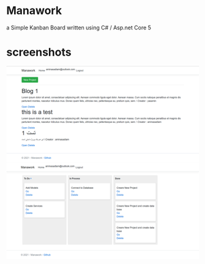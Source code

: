 # Manawork
a Simple Kanban Board written using C# / Asp.net Core 5

# screenshots
![index](https://github.com/aminasadiam/Manawork/blob/main/screenshots/index.png)
![kanban](https://github.com/aminasadiam/Manawork/blob/main/screenshots/kanban.png)
